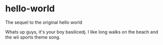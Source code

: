 # hello-world
The sequel to the original hello world

Whats up guys, it's your boy basilicedj. I like long walks on the beach and the wii sports theme song. 
